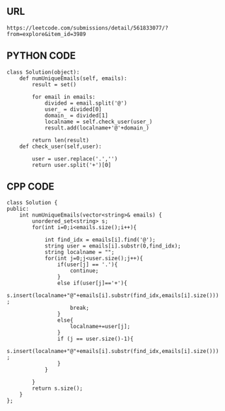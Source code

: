 ## URL
    
    https://leetcode.com/submissions/detail/561833077/?from=explore&item_id=3989
    
## PYTHON CODE

    class Solution(object):
        def numUniqueEmails(self, emails):
            result = set()

            for email in emails:
                divided = email.split('@')
                user_ = divided[0]
                domain_ = divided[1]
                localname = self.check_user(user_)
                result.add(localname+'@'+domain_)

            return len(result)
        def check_user(self,user):

            user = user.replace('.','')
            return user.split('+')[0]

## CPP CODE

    class Solution {
    public:
        int numUniqueEmails(vector<string>& emails) {
            unordered_set<string> s;
            for(int i=0;i<emails.size();i++){

                int find_idx = emails[i].find('@');
                string user = emails[i].substr(0,find_idx);
                string localname = "";
                for(int j=0;j<user.size();j++){
                    if(user[j] == '.'){
                        continue;
                    }
                    else if(user[j]=='+'){
                        s.insert(localname+"@"+emails[i].substr(find_idx,emails[i].size()))   ;
                        break;
                    }
                    else{
                        localname+=user[j];
                    }
                    if (j == user.size()-1){
                         s.insert(localname+"@"+emails[i].substr(find_idx,emails[i].size()))   ;
                    }
                }

            }
            return s.size();
        }
    };
  
